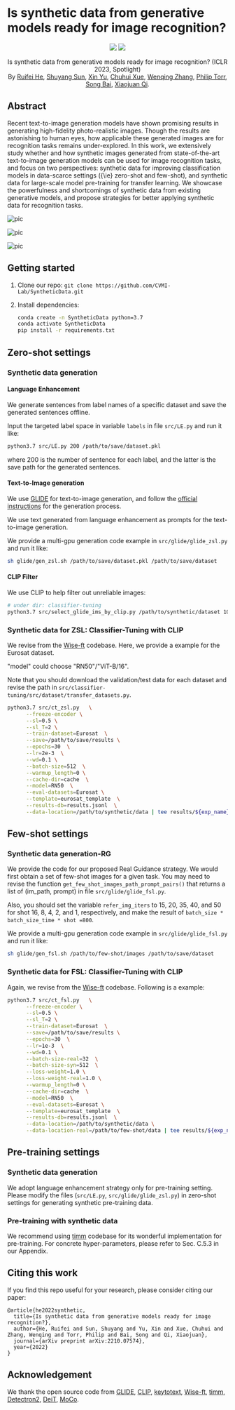 # Is synthetic data from generative models ready for image recognition?

<p align="center">
    <a href="https://arxiv.org/abs/2210.07574"><img src="https://img.shields.io/badge/arXiv-2205.15288-b31b1b"></a>
  <a href="https://github.com/CVMI-Lab/SyntheticData/blob/main/LICENSE"><img src="https://img.shields.io/badge/License-Apache%202.0-blue.svg"></a>
</p>
<p align="center">
	Is synthetic data from generative models ready for image recognition? (ICLR 2023, Spotlight)<br>
  By
  <a href="https://scholar.google.com.hk/citations?user=P7IL0hkAAAAJ&hl=en">Ruifei He</a>, 
  <a href="https://kevin-ssy.github.io/"> Shuyang Sun</a>, 
  <a href="https://scholar.google.com.sg/citations?user=JX8kSoEAAAAJ&hl=zh-CN&oi=sra">Xin Yu</a>, 
  <a href="https://scholar.google.com.sg/citations?user=KJU5YRYAAAAJ&hl=en">Chuhui Xue</a>, 
   <a href="https://www.linkedin.com/in/wenqing-zhang-361570202/?originalSubdomain=sg">Wenqing Zhang</a>,
   <a href="https://www.robots.ox.ac.uk/~phst/">Philip Torr</a>,
   <a href="https://songbai.site/">Song Bai</a>,
  <a href="https://xjqi.github.io/">Xiaojuan Qi</a>.
</p>



## Abstract

Recent text-to-image generation models have shown promising results in generating high-fidelity photo-realistic images. Though the results are astonishing to human eyes, how applicable these generated images are for recognition tasks remains under-explored. In this work, we extensively study whether and how synthetic images generated from state-of-the-art text-to-image generation models can be used for image recognition tasks, and focus on two perspectives: synthetic data for improving classification models in data-scarce settings ({\ie} zero-shot and few-shot), and synthetic data for large-scale model pre-training for transfer learning. We showcase the powerfulness and shortcomings of synthetic data from existing generative models, and propose strategies for better applying synthetic data for recognition tasks.

![pic](pic/Table1.png)

![pic](pic/Figure1.png)

![pic](pic/Table8-11.png)



## Getting started

1.  Clone our repo: `git clone https://github.com/CVMI-Lab/SyntheticData.git`

2.  Install dependencies:
    ```sh
    conda create -n SyntheticData python=3.7
    conda activate SyntheticData
    pip install -r requirements.txt
    ```



## Zero-shot settings

### Synthetic data generation

#### Language Enhancement

We generate sentences from label names of a specific dataset and save the generated sentences offline.

Input the targeted label space in variable `labels` in file `src/LE.py` and run it like:

```sh
python3.7 src/LE.py 200 /path/to/save/dataset.pkl
```

where 200 is the number of sentence for each label, and the latter is the save path for the generated sentences.

#### Text-to-Image generation

We use  [GLIDE](https://github.com/openai/glide-text2im) for text-to-image generation, and follow the [official instructions](https://github.com/openai/glide-text2im/blob/main/notebooks/text2im.ipynb) for the generation process. 

We use text generated from language enhancement as prompts for the text-to-image generation.

We provide a multi-gpu generation code example in `src/glide/glide_zsl.py` and run it like:

```sh
sh glide/gen_zsl.sh /path/to/save/dataset.pkl /path/to/save/dataset
```

#### CLIP Filter

We use CLIP to help filter out unreliable images:

```sh
# under dir: classifier-tuning
python3.7 src/select_glide_ims_by_clip.py /path/to/synthetic/dataset 10 # 10 is the number of class for a given task
```

### Synthetic data for ZSL: Classifier-Tuning with CLIP

We revise from the [Wise-ft](https://github.com/mlfoundations/wise-ft) codebase. Here, we provide a example for the Eurosat dataset.

"model" could choose "RN50"/"ViT-B/16".

Note that you should download the validation/test data for each dataset and revise the path in `src/classifier-tuning/src/dataset/transfer_datasets.py`.

```sh
python3.7 src/ct_zsl.py   \
      --freeze-encoder \
      --sl=0.5 \
      --sl_T=2 \
      --train-dataset=Eurosat  \
      --save=/path/to/save/results \
      --epochs=30  \
      --lr=2e-3  \
      --wd=0.1 \
      --batch-size=512  \
      --warmup_length=0 \
      --cache-dir=cache  \
      --model=RN50  \
      --eval-datasets=Eurosat \
      --template=eurosat_template  \
      --results-db=results.jsonl  \
      --data-location=/path/to/synthetic/data | tee results/${exp_name}/train-$now.log
```



## Few-shot settings

### Synthetic data generation-RG

We provide the code for our proposed Real Guidance strategy. We would first obtain a set of few-shot images for a given task. You may need to revise the function `get_few_shot_images_path_prompt_pairs()` that returns a list of (im_path, prompt) in file `src/glide/glide_fsl.py`.

Also, you should set the variable `refer_img_iters` to 15, 20, 35, 40, and 50 for shot 16, 8, 4, 2, and 1, respectively, and make the result of `batch_size * batch_size_time * shot =800`. 

 We provide a multi-gpu generation code example in `src/glide/glide_fsl.py` and run it like:

```sh
sh glide/gen_fsl.sh /path/to/few-shot/images /path/to/save/dataset
```

### Synthetic data for FSL: Classifier-Tuning with CLIP

Again, we revise from the [Wise-ft](https://github.com/mlfoundations/wise-ft) codebase. Following is a example: 

```sh
python3.7 src/ct_fsl.py   \
      --freeze-encoder \
      --sl=0.5 \
      --sl_T=2 \
      --train-dataset=Eurosat  \
      --save=/path/to/save/results \
      --epochs=30  \
      --lr=1e-3  \
      --wd=0.1 \
      --batch-size-real=32  \
      --batch-size-syn=512  \
      --loss-weight=1.0 \
      --loss-weight-real=1.0 \
      --warmup_length=0 \
      --cache-dir=cache  \
      --model=RN50  \
      --eval-datasets=Eurosat \
      --template=eurosat_template  \
      --results-db=results.jsonl  \
      --data-location=/path/to/synthetic/data \
      --data-location-real=/path/to/few-shot/data | tee results/${exp_name}/train-$now.log

```



## Pre-training settings

### Synthetic data generation

We adopt language enhancement strategy only for pre-training setting. Please modify the files (`src/LE.py`, `src/glide/glide_zsl.py`) in zero-shot settings for generating synthetic pre-training data.

### Pre-training with synthetic data

We recommend using [timm](https://github.com/rwightman/pytorch-image-models) codebase for its wonderful implementation for pre-training. For concrete hyper-parameters, please refer to Sec. C.5.3 in our Appendix. 



## Citing this work

If you find this repo useful for your research, please consider citing our paper:

```
@article{he2022synthetic,
  title={Is synthetic data from generative models ready for image recognition?},
  author={He, Ruifei and Sun, Shuyang and Yu, Xin and Xue, Chuhui and Zhang, Wenqing and Torr, Philip and Bai, Song and Qi, Xiaojuan},
  journal={arXiv preprint arXiv:2210.07574},
  year={2022}
}
```




## Acknowledgement

We thank the open source code from [GLIDE](https://github.com/openai/glide-text2im), [CLIP](https://github.com/openai/CLIP), [keytotext](https://github.com/gagan3012/keytotext), [Wise-ft](https://github.com/mlfoundations/wise-ft), [timm](https://github.com/rwightman/pytorch-image-models), [Detectron2](https://github.com/facebookresearch/Detectron2), [DeiT](https://github.com/facebookresearch/deit), [MoCo](https://github.com/facebookresearch/moco). 


